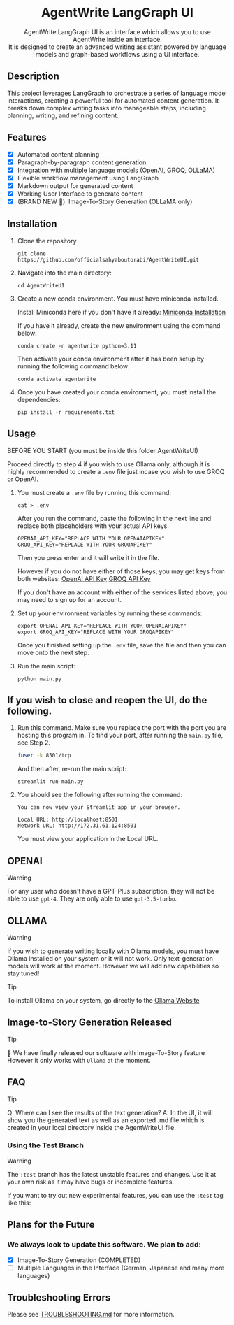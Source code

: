 <br/>

<h1 align="center">
    AgentWrite LangGraph UI
</h1>

<p align="center">
    AgentWrite LangGraph UI is an interface which allows you to use AgentWrite inside an interface.
    <br/>
    It is designed to create an advanced writing assistant powered by language models and graph-based workflows using a UI interface.
</p>

## Description

This project leverages LangGraph to orchestrate a series of language model interactions, creating a powerful tool for automated content generation. It breaks down complex writing tasks into manageable steps, including planning, writing, and refining content.

## Features

- [x] Automated content planning
- [x] Paragraph-by-paragraph content generation
- [x] Integration with multiple language models (OpenAI, GROQ, OLLaMA)
- [x] Flexible workflow management using LangGraph
- [x] Markdown output for generated content
- [x] Working User Interface to generate content
- [x] (BRAND NEW 🎉): Image-To-Story Generation (OLLaMA only)

## Installation

1. Clone the repository
   ```
   git clone https://github.com/officialsahyaboutorabi/AgentWriteUI.git
   ```

2. Navigate into the main directory:
   ```
   cd AgentWriteUI
   ```

3. Create a new conda environment. You must have miniconda installed.
   
   Install Miniconda here if you don't have it already: [Miniconda Installation](https://docs.anaconda.com/miniconda/miniconda-install/)

   If you have it already, create the new environment using the command below:

   ```
   conda create -n agentwrite python=3.11
   ```

   Then activate your conda environment after it has been setup by running the following command below:

   ```
   conda activate agentwrite
   ```


5. Once you have created your conda environment, you must install the dependencies:

   ```
   pip install -r requirements.txt
   ```



## Usage

BEFORE YOU START (you must be inside this folder AgentWriteUI)

Proceed directly to step 4 if you wish to use Ollama only, although it is highly recommended to create a `.env` file just incase you wish to use GROQ or OpenAI.

1. You must create a `.env` file by running this command:
   ```
   cat > .env
   ```
   After you run the command, paste the following in the next line and replace both placeholders with your actual API keys.
   ```
   OPENAI_API_KEY="REPLACE WITH YOUR OPENAIAPIKEY"
   GROQ_API_KEY="REPLACE WITH YOUR GROQAPIKEY"
   ```
   Then you press enter and it will write it in the file.

   However if you do not have either of those keys, you may get keys from both websites:
   [OpenAI API Key](https://platform.openai.com/api-keys)
   [GROQ API Key](https://console.groq.com/keys)

   If you don't have an account with either of the services listed above, you may need to sign up for an account.

3. Set up your environment variables by running these commands:
   ```
   export OPENAI_API_KEY="REPLACE WITH YOUR OPENAIAPIKEY"
   export GROQ_API_KEY="REPLACE WITH YOUR GROQAPIKEY"
   ```
   Once you finished setting up the `.env` file, save the file and then you can move onto the next step.

4. Run the main script:
   ```
   python main.py
   ```

## If you wish to close and reopen the UI, do the following.

1. Run this command. Make sure you replace the port with the port you are hosting this program in. To find your port, after running the `main.py` file, see Step 2.
   ```bash
   fuser -k 8501/tcp
   ```

   And then after, re-run the main script:
   ```
   streamlit run main.py
   ```
2. You should see the following after running the command:

   ```
   You can now view your Streamlit app in your browser.
   
   Local URL: http://localhost:8501
   Network URL: http://172.31.61.124:8501
   ```
   You must view your application in the Local URL.

## OPENAI

> [!WARNING]
> For any user who doesn't have a GPT-Plus subscription, they will not be able to use `gpt-4`. They are only able to use `gpt-3.5-turbo`.

## OLLAMA

> [!WARNING]
> If you wish to generate writing locally with Ollama models, you must have Ollama installed on your system or it will not work.
> Only text-generation models will work at the moment. However we will add new capabilities so stay tuned!

> [!TIP]
> To install Ollama on your system, go directly to the [Ollama Website](https://ollama.com/download)


## Image-to-Story Generation Released

> [!TIP]
> 🎉 We have finally released our software with Image-To-Story feature
> However it only works with `Ollama` at the moment.


## FAQ

> [!TIP]
> Q: Where can I see the results of the text generation?
> A: In the UI, it will show you the generated text as well as an exported .md file which is created in your local directory inside the AgentWriteUI file.


### Using the Test Branch

> [!WARNING]
> The `:test` branch has the latest unstable features and changes. Use it at your own risk as it may have bugs or incomplete features.

If you want to try out new experimental features, you can use the `:test` tag like this:



## Plans for the Future

### We always look to update this software. We plan to add:

- [x] Image-To-Story Generation (COMPLETED)
- [ ] Multiple Languages in the Interface (German, Japanese and many more languages)

## Troubleshooting Errors

Please see [TROUBLESHOOTING.md](./TROUBLESHOOTING.md) for more information.

